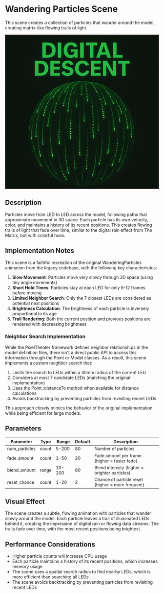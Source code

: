 # Wandering Particles Scene

This scene creates a collection of particles that wander around the model, creating matrix-like flowing trails of light.

![particles poster](poster.png)

## Description

Particles move from LED to LED across the model, following paths that approximate movement in 3D space. Each particle has its own velocity, color, and maintains a history of its recent positions. This creates flowing trails of light that fade over time, similar to the digital rain effect from The Matrix, but with colorful hues.

## Implementation Notes

This scene is a faithful recreation of the original WanderingParticles animation from the legacy codebase, with the following key characteristics:

1. **Slow Movement**: Particles move very slowly through 3D space (using tiny angle increments)
2. **Short Hold Times**: Particles stay at each LED for only 6-12 frames before moving
3. **Limited Neighbor Search**: Only the 7 closest LEDs are considered as potential next positions
4. **Brightness Calculation**: The brightness of each particle is inversely proportional to its age
5. **Trail Rendering**: Both the current position and previous positions are rendered with decreasing brightness

### Neighbor Search Implementation

While the PixelTheater framework defines neighbor relationships in the model definition files, there isn't a direct public API to access this information through the Point or Model classes. As a result, this scene implements a custom neighbor search that:

1. Limits the search to LEDs within a 30mm radius of the current LED
2. Considers at most 7 candidate LEDs (matching the original implementation)
3. Uses the Point::distanceTo method when available for distance calculations
4. Avoids backtracking by preventing particles from revisiting recent LEDs

This approach closely mimics the behavior of the original implementation while being efficient for large models.

## Parameters

| Parameter | Type | Range | Default | Description |
|-----------|------|-------|---------|-------------|
| num_particles | count | 5-200 | 80 | Number of particles |
| fade_amount | count | 1-50 | 20 | Fade amount per frame (higher = faster fade) |
| blend_amount | range | 10-200 | 80 | Blend intensity (higher = brighter particles) |
| reset_chance | count | 1-20 | 2 | Chance of particle reset (higher = more frequent) |

## Visual Effect

The scene creates a subtle, flowing animation with particles that wander slowly around the model. Each particle leaves a trail of illuminated LEDs behind it, creating the impression of digital rain or flowing data streams. The trails fade over time, with the most recent positions being brightest.

## Performance Considerations

- Higher particle counts will increase CPU usage
- Each particle maintains a history of its recent positions, which increases memory usage
- The scene uses a spatial search radius to find nearby LEDs, which is more efficient than searching all LEDs
- The scene avoids backtracking by preventing particles from revisiting recent LEDs 